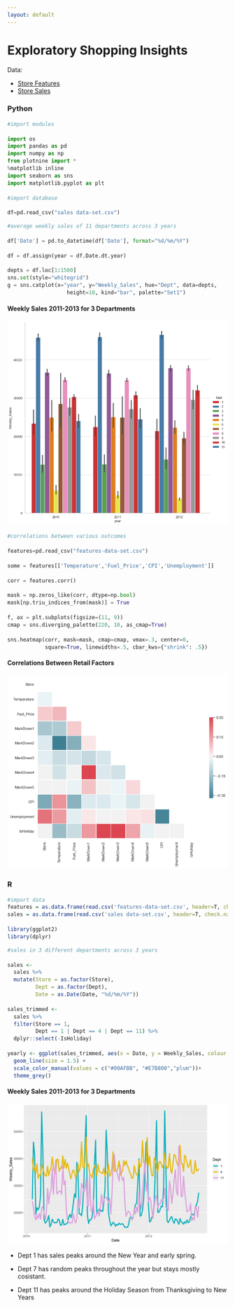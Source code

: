 ```yaml
---
layout: default
---
```


# Exploratory Shopping Insights

Data: 
* [Store Features](./shopping/features-data-set.csv)
* [Store Sales](./shopping/sales-data-set.csv)

### Python

```python
#import modules

import os
import pandas as pd 
import numpy as np
from plotnine import *
%matplotlib inline
import seaborn as sns
import matplotlib.pyplot as plt

#import database

df=pd.read_csv("sales data-set.csv")
```
```python
#average weekly sales of 11 departments across 3 years

df['Date'] = pd.to_datetime(df['Date'], format="%d/%m/%Y")

df = df.assign(year = df.Date.dt.year)

depts = df.loc[1:1500]
sns.set(style="whitegrid")
g = sns.catplot(x="year", y="Weekly_Sales", hue="Dept", data=depts,
                   height=10, kind="bar", palette="Set1")
```
#### Weekly Sales 2011-2013 for 3 Departments
![Calls](shopping/11depts.png "Calls")

```python
#correlations between various outcomes

features=pd.read_csv("features-data-set.csv") 

some = features[['Temperature','Fuel_Price','CPI','Unemployment']]

corr = features.corr()

mask = np.zeros_like(corr, dtype=np.bool)
mask[np.triu_indices_from(mask)] = True

f, ax = plt.subplots(figsize=(11, 9))
cmap = sns.diverging_palette(220, 10, as_cmap=True)

sns.heatmap(corr, mask=mask, cmap=cmap, vmax=.3, center=0,
            square=True, linewidths=.5, cbar_kws={"shrink": .5})            
```
#### Correlations Between Retail Factors
![Calls](shopping/corplot.png "Calls")

### R

```r
#import data
features = as.data.frame(read.csv('features-data-set.csv', header=T, check.names = FALSE))
sales = as.data.frame(read.csv('sales data-set.csv', header=T, check.names = FALSE))

library(ggplot2)
library(dplyr)
```
```r
#sales in 3 different departments across 3 years

sales <-
  sales %>%
  mutate(Store = as.factor(Store),
         Dept = as.factor(Dept),
         Date = as.Date(Date, "%d/%m/%Y"))

sales_trimmed <-
  sales %>%
  filter(Store == 1,
         Dept == 1 | Dept == 4 | Dept == 11) %>%
  dplyr::select(-IsHoliday)

yearly <- ggplot(sales_trimmed, aes(x = Date, y = Weekly_Sales, colour = Dept)) +
  geom_line(size = 1.5) +
  scale_color_manual(values = c("#00AFBB", "#E7B800","plum"))+
  theme_grey()
```
#### Weekly Sales 2011-2013 for 3 Departments
![Calls](shopping/yearlysales.png "Calls")

* Dept 1 has sales peaks around the New Year and early spring.

* Dept 7 has random peaks throughout the year but stays mostly cosistant.

* Dept 11 has peaks around the Holiday Season from Thanksgiving to New Years
